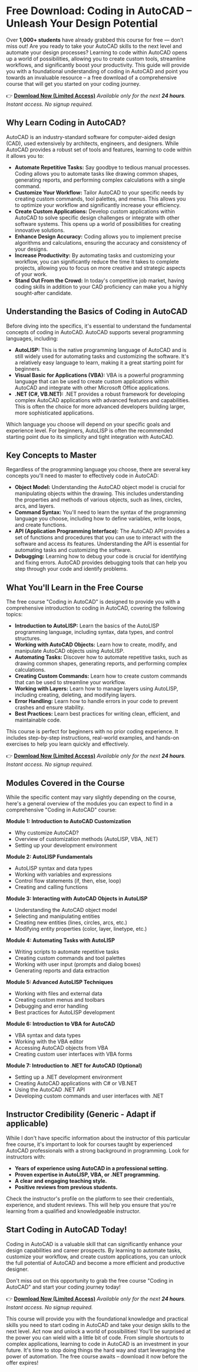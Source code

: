 # Free Download: Coding in AutoCAD – Unleash Your Design Potential

Over **1,000+ students** have already grabbed this course for free — don’t miss out! Are you ready to take your AutoCAD skills to the next level and automate your design processes? Learning to code within AutoCAD opens up a world of possibilities, allowing you to create custom tools, streamline workflows, and significantly boost your productivity. This guide will provide you with a foundational understanding of coding in AutoCAD and point you towards an invaluable resource – a free download of a comprehensive course that will get you started on your coding journey.

👉 [**Download Now (Limited Access)**](https://udemywork.com/coding-in-autocad)
_Available only for the next **24 hours**. Instant access. No signup required._

## Why Learn Coding in AutoCAD?

AutoCAD is an industry-standard software for computer-aided design (CAD), used extensively by architects, engineers, and designers. While AutoCAD provides a robust set of tools and features, learning to code within it allows you to:

*   **Automate Repetitive Tasks:** Say goodbye to tedious manual processes. Coding allows you to automate tasks like drawing common shapes, generating reports, and performing complex calculations with a single command.
*   **Customize Your Workflow:** Tailor AutoCAD to your specific needs by creating custom commands, tool palettes, and menus. This allows you to optimize your workflow and significantly increase your efficiency.
*   **Create Custom Applications:** Develop custom applications within AutoCAD to solve specific design challenges or integrate with other software systems. This opens up a world of possibilities for creating innovative solutions.
*   **Enhance Design Accuracy:** Coding allows you to implement precise algorithms and calculations, ensuring the accuracy and consistency of your designs.
*   **Increase Productivity:** By automating tasks and customizing your workflow, you can significantly reduce the time it takes to complete projects, allowing you to focus on more creative and strategic aspects of your work.
*   **Stand Out From the Crowd:** In today's competitive job market, having coding skills in addition to your CAD proficiency can make you a highly sought-after candidate.

## Understanding the Basics of Coding in AutoCAD

Before diving into the specifics, it's essential to understand the fundamental concepts of coding in AutoCAD. AutoCAD supports several programming languages, including:

*   **AutoLISP:** This is the native programming language of AutoCAD and is still widely used for automating tasks and customizing the software. It's a relatively easy language to learn, making it a great starting point for beginners.
*   **Visual Basic for Applications (VBA):** VBA is a powerful programming language that can be used to create custom applications within AutoCAD and integrate with other Microsoft Office applications.
*   **.NET (C#, VB.NET):** .NET provides a robust framework for developing complex AutoCAD applications with advanced features and capabilities. This is often the choice for more advanced developers building larger, more sophisticated applications.

Which language you choose will depend on your specific goals and experience level. For beginners, AutoLISP is often the recommended starting point due to its simplicity and tight integration with AutoCAD.

## Key Concepts to Master

Regardless of the programming language you choose, there are several key concepts you'll need to master to effectively code in AutoCAD:

*   **Object Model:** Understanding the AutoCAD object model is crucial for manipulating objects within the drawing. This includes understanding the properties and methods of various objects, such as lines, circles, arcs, and layers.
*   **Command Syntax:** You'll need to learn the syntax of the programming language you choose, including how to define variables, write loops, and create functions.
*   **API (Application Programming Interface):** The AutoCAD API provides a set of functions and procedures that you can use to interact with the software and access its features. Understanding the API is essential for automating tasks and customizing the software.
*   **Debugging:** Learning how to debug your code is crucial for identifying and fixing errors. AutoCAD provides debugging tools that can help you step through your code and identify problems.

## What You'll Learn in the Free Course

The free course "Coding in AutoCAD" is designed to provide you with a comprehensive introduction to coding in AutoCAD, covering the following topics:

*   **Introduction to AutoLISP:** Learn the basics of the AutoLISP programming language, including syntax, data types, and control structures.
*   **Working with AutoCAD Objects:** Learn how to create, modify, and manipulate AutoCAD objects using AutoLISP.
*   **Automating Tasks:** Discover how to automate repetitive tasks, such as drawing common shapes, generating reports, and performing complex calculations.
*   **Creating Custom Commands:** Learn how to create custom commands that can be used to streamline your workflow.
*   **Working with Layers:** Learn how to manage layers using AutoLISP, including creating, deleting, and modifying layers.
*   **Error Handling:** Learn how to handle errors in your code to prevent crashes and ensure stability.
*   **Best Practices:** Learn best practices for writing clean, efficient, and maintainable code.

This course is perfect for beginners with no prior coding experience. It includes step-by-step instructions, real-world examples, and hands-on exercises to help you learn quickly and effectively.

👉 [**Download Now (Limited Access)**](https://udemywork.com/coding-in-autocad)
_Available only for the next **24 hours**. Instant access. No signup required._

## Modules Covered in the Course

While the specific content may vary slightly depending on the course, here's a general overview of the modules you can expect to find in a comprehensive "Coding in AutoCAD" course:

**Module 1: Introduction to AutoCAD Customization**

*   Why customize AutoCAD?
*   Overview of customization methods (AutoLISP, VBA, .NET)
*   Setting up your development environment

**Module 2: AutoLISP Fundamentals**

*   AutoLISP syntax and data types
*   Working with variables and expressions
*   Control flow statements (if, then, else, loop)
*   Creating and calling functions

**Module 3: Interacting with AutoCAD Objects in AutoLISP**

*   Understanding the AutoCAD object model
*   Selecting and manipulating entities
*   Creating new entities (lines, circles, arcs, etc.)
*   Modifying entity properties (color, layer, linetype, etc.)

**Module 4: Automating Tasks with AutoLISP**

*   Writing scripts to automate repetitive tasks
*   Creating custom commands and tool palettes
*   Working with user input (prompts and dialog boxes)
*   Generating reports and data extraction

**Module 5: Advanced AutoLISP Techniques**

*   Working with files and external data
*   Creating custom menus and toolbars
*   Debugging and error handling
*   Best practices for AutoLISP development

**Module 6: Introduction to VBA for AutoCAD**

*   VBA syntax and data types
*   Working with the VBA editor
*   Accessing AutoCAD objects from VBA
*   Creating custom user interfaces with VBA forms

**Module 7: Introduction to .NET for AutoCAD (Optional)**

*   Setting up a .NET development environment
*   Creating AutoCAD applications with C# or VB.NET
*   Using the AutoCAD .NET API
*   Developing custom commands and user interfaces with .NET

## Instructor Credibility (Generic - Adapt if applicable)

While I don't have specific information about the instructor of this particular free course, it's important to look for courses taught by experienced AutoCAD professionals with a strong background in programming. Look for instructors with:

*   **Years of experience using AutoCAD in a professional setting.**
*   **Proven expertise in AutoLISP, VBA, or .NET programming.**
*   **A clear and engaging teaching style.**
*   **Positive reviews from previous students.**

Check the instructor's profile on the platform to see their credentials, experience, and student reviews. This will help you ensure that you're learning from a qualified and knowledgeable instructor.

## Start Coding in AutoCAD Today!

Coding in AutoCAD is a valuable skill that can significantly enhance your design capabilities and career prospects. By learning to automate tasks, customize your workflow, and create custom applications, you can unlock the full potential of AutoCAD and become a more efficient and productive designer.

Don't miss out on this opportunity to grab the free course "Coding in AutoCAD" and start your coding journey today!

👉 [**Download Now (Limited Access)**](https://udemywork.com/coding-in-autocad)
_Available only for the next **24 hours**. Instant access. No signup required._

This course will provide you with the foundational knowledge and practical skills you need to start coding in AutoCAD and take your design skills to the next level. Act now and unlock a world of possibilities! You'll be surprised at the power you can wield with a little bit of code. From simple shortcuts to complex applications, learning to code in AutoCAD is an investment in your future. It's time to stop doing things the hard way and start leveraging the power of automation. The free course awaits – download it now before the offer expires!

